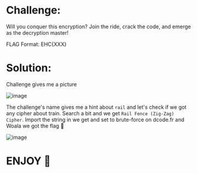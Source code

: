 # Challenge:

Will you conquer this encryption? Join the ride, crack the code, and emerge as the decryption master!

FLAG Format: EHC{XXX}

# Solution:

Challenge gives me a picture

![image](https://github.com/Katsumi1012/CTF/assets/90083485/d10b184d-9121-4f54-95fd-cd8a34c3b886)

The challenge's name gives me a hint about `rail` and let's check if we got any cipher about train. Search a bit and we get `Rail Fence (Zig-Zag) Cipher`. Import the string in we get and set to brute-force on dcode.fr and Woala we got the flag 🚩

![image](https://github.com/Katsumi1012/CTF/assets/90083485/140c8b60-edb7-4256-b95f-266405d002bf)

# ENJOY 🤡
